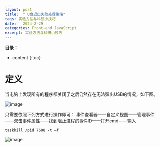 ```yaml
---
layout: post
title:  " U盘退出失败处理策略"
tags: 实验方法与科研小技巧
date:   2024-2-29
categories: Front-end JavaScript
excerpt: 实验方法与科研小技巧
---
```



**目录：**

* content
{:toc}
# 定义
当电脑上发现所有的程序都关闭了之后仍然存在无法弹出USB的情况，如下图。<br>

![image](https://github.com/yushuntai/yushuntai.github.io/assets/61654690/4501d123-15ee-48ca-9bd4-f69bd18b9f8c)


只需要依照下列方式进行操作即可：
事件查看器——自定义视图——管理事件——双击事件属性——找到阻止进程的事件ID——打开cmd——输入
```
taskkill /pid 7608 -t –f  
```

![image](https://github.com/yushuntai/yushuntai.github.io/assets/61654690/30ba7fe9-8a7f-4c39-a842-443d91f816fb)







